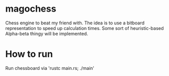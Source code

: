 # magochess
Chess engine to beat my friend with. The idea is to use a bitboard representation to speed up calculation times. Some sort of heuristic-based Alpha-beta thingy will be implemented.

# How to run
Run chessboard via 'rustc main.rs; ./main'
